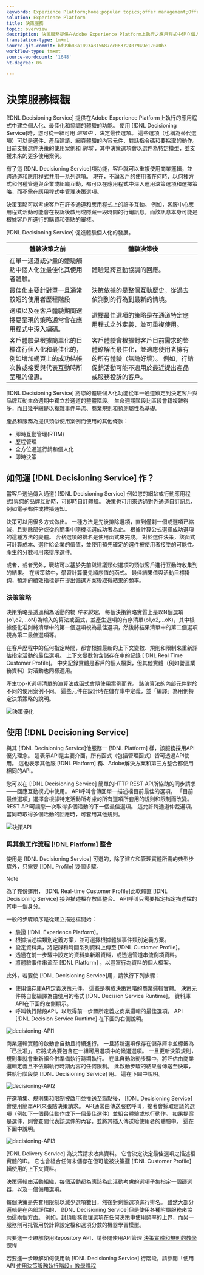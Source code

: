 ```yaml
---
keywords: Experience Platform;home;popular topics;offer management;Offer Management;Journey;customer journey;journey;decision events;decision event;Decision events
solution: Experience Platform
title: 決策服務
topic: overview
description: 決策服務提供在Adobe Experience Platform上執行之應用程式中建立個人化、最佳化且精心策劃的體驗的功能。 使用決策服務，您可以從一組可用選項中確定最佳選項。 這些選項（也稱為替代選項）可以是選件、產品建議、網頁體驗的內容元件、對話指令碼和要採取的動作。
translation-type: tm+mt
source-git-commit: bf99b08a1093a815687cc06372407949e170a0b3
workflow-type: tm+mt
source-wordcount: '1648'
ht-degree: 0%

---
```



# 決策服務概觀

[!DNL Decisioning Service] 提供在Adobe Experience Platform上執行的應用程式中建立個人化、最佳化和協調的體驗的功能。 使用 [!DNL Decisioning Service]時，您可從一組可用 *選項中* ，決定最佳選項。 這些選項（也稱為替代選項）可以是選件、產品建議、網頁體驗的內容元件、對話指令碼和要採取的動作。 目前支援選件決策的使用案例和 *網域* ，其中決策選項會以選件為特定模型，並支援未來的更多使用案例。

有了這 [!DNL Decisioning Service]項功能，客戶就可以重複使用商業邏輯，並跨通道和應用程式共用一系列選項。 現在，不論客戶的使用者在何時、以何種方式和何種管道與企業或組織互動，都可以在應用程式中深入運用決策選項和選擇策略，而不需在應用程式中管理決策選項。

決策策略可以考慮客戶在許多通道和應用程式上的許多互動。 例如，客服中心應用程式活動可能會在投訴後啟用或隱藏一段時間的行銷訊息，而該訊息本身可能是根據客戶所進行的購買和張貼的審核。

[!DNL Decisioning Service] 促進體驗個人化的發展。

| 體驗決策之前 | 體驗決策後 |
| --- | --- |
| 在單一通道或少量的體驗觸點中個人化並最佳化其使用者體驗。 | 體驗是跨互動協調的回應。 |
| 最佳化主要針對單一且通常較短的使用者歷程階段 | 決策依據的是整個互動歷史，從過去偵測到的行為到最新的情境。 |
| 選項以及在客戶體驗期間選擇要呈現的策略通常會在應用程式中深入編碼。 | 選擇最佳選項的策略是在通道特定應用程式之外定義，並可重複使用。 |
| 客戶體驗是根據簡單化的目標進行個人化和最佳化的，例如增加網頁上的成功結帳次數或接受與代表互動時所呈現的優惠。 | 客戶體驗會根據對客戶目前需求的整體瞭解而最佳化，並適應使用者擁有的所有體驗（無論好壞）。 例如，行銷促銷活動可能不適用於最近提出產品或服務投訴的客戶。 |

[!DNL Decisioning Service] 將您的體驗個人化功能從單一通道鎖定到決定客戶與品牌互動生命週期中獨立於通道的整體階段。 生命週期階段比區段會籍複雜得多，而且幾乎總是以複雜事件串流、商業規則和預測屬性為基礎。

產品和服務為提供類似使用案例而使用的其他條款：

- 即時互動管理(RTIM)
- 歷程管理
- 全方位通道行銷和個人化
- 即時決策

## 如何運 [!DNL Decisioning Service] 作？

當客戶透過傳入通道( [!DNL Decisioning Service] 例如您的網站或行動應用程式)與您的品牌互動時，可即時自訂體驗。 決策也可用來透過對外通道自訂訊息，例如電子郵件或推播通知。

決策可以用很多方式做出。 一種方法是先後排除選項，直到僅剩一個或選項已縮減，且剩餘部分或從約簡集中隨機挑選成功者為止。 根據計算公式選擇成功選項的這種方法的變體。 合格選項的排名是使用函式來完成。 對於選件決策，該函式可計算成本、選件給企業的價值，並使用預先確定的選件被使用者接受的可能性。 產生的分數可用來排序選件。

或者，或者另外，戰略可以基於先前與建議類似選項的類似客戶進行互動時收集到的結果。 在該策略中，學習計算優先順序值的函式。 最佳結果值與活動目標掛鈎，預測的績效指標是在提出備選方案後取得結果的頻率。

### 決策策略

決策策略是透過稱為活動的物 _件來設定_。 每個決策策略實質上是以N個選項{o1,o2,...oN}為輸入的算法或函式，並產生選項的有序清單(o1,o2,...oK)，其中根據優化准則將清單中的第一個選項視為最佳選項，然後將結果清單中的第二個選項視為第二最佳選項等。

在客戶歷程中的任何指定時間，都會根據最新的上下文變數、規則和限制來重新評估指定活動的最佳選項。 上下文變數包含儲存在中的記錄 [!DNL Real Time Customer Profile]。 中央記錄實體是客戶的個人檔案，但其他實體（例如營運業務資料）對活動也同樣適用。

產生top-K選項清單的演算法或函式會隨使用案例而異。 該演算法的內部元件對於不同的使用案例不同。 這些元件在設計時在儲存庫中定義，並「編譯」為用例特定決策策略的說明。

![決策優化](./images/decisioning-optimization.png)

## 使用 [!DNL Decisioning Service]

與其 [!DNL Decisioning Service]他服務一 [!DNL Platform] 樣，該服務採用API優先理念。 這表示API是主要介面，所有函式（包括管理函式）皆可透過API使用。 這也表示其他服 [!DNL Platform] 務、Adobe解決方案和第三方整合都使用相同的API。

您可以在 [!DNL Decisioning Service] 簡單的HTTP REST API所協助的同步請求——回應互動模式中使用。 API呼叫會傳回單一描述檔目前最佳的選項。 「目前最佳選項」選擇會根據特定活動所考慮的所有選項所套用的規則和限制而改變。 REST API可讓您一次取得多個活動的下一個最佳選項。 這允許跨通道仲裁選項。 當同時取得多個活動的回應時，可套用其他規則。

![決策API](./images/decisioning-API.png)

### 與其他工作流程 [!DNL Platform] 整合

使用是 [!DNL Decisioning Service] 可選的，除了建立和管理實體所需的典型步驟外，只需要 [!DNL Profile] 幾個步驟。

>[!NOTE]
>
>為了充份運用， [!DNL Real-time Customer Profile]此軟體直 [!DNL Decisioning Service] 接與描述檔存放區整合。 API呼叫只需要指定指定描述檔的其中一個身分。

一般的步驟順序是從建立描述檔開始：

- 驗證 [!DNL Experience Platform]。
- 根據描述檔類別定義方案，並可選擇根據體驗事件類別定義方案。
- 設定資料集，將記錄和時間系列資料上傳至 [!DNL Customer Profile]。
- 透過在前一步驟中設定的資料集新增資料，或透過管道串流例項資料。
- 將體驗事件串流至 [!DNL Platform] ，以豐富行為資料的個人檔案。

此外，若要使 [!DNL Decisioning Service]用，請執行下列步驟：

- 使用儲存庫API定義決策元件。 這些是構成決策策略的商業邏輯實體。 決策元件將自動編譯為由使用的格式 [!DNL Decision Service Runtime]。 資料庫API在下圖的左側顯示。
- 呼叫執行階段API，以取得前一步驟所定義之商業邏輯的最佳選項。 API [!DNL Decision Service Runtime] 在下圖的右側說明。

![decisioning-API1](./images/decisioning-API1.png)

商業邏輯實體的啟動會自動且持續進行。 一旦將新選項保存在儲存庫中並標籤為「已批准」，它將成為要包含在一組可用選項中的候選選項。 一旦更新決策規則，規則集就會重新組合併準備執行時期執行。 在此自動啟動步驟中，將評估由商業邏輯定義且不依賴執行時期內容的任何限制。 此啟動步驟的結果會傳送至快取，供執行階段使 [!DNL Decisioning Service] 用。 這在下圖中說明。

![decisioning-API2](./images/decisioning-API2.png)

在選項集、規則集和限制被啟用並推送至節點後， [!DNL Decisioning Service] 會使用簡單API來張貼決策請求。 API通常由傳送服務呼叫，接著會採取建議的選項（例如下一個最佳動作或下一個最佳選件）並組合體驗或執行動作。 如果提案是選件，則會查閱代表該選件的內容，並將其插入傳送給使用者的體驗中。 這在下圖中說明。

![decisioning-API3](./images/decisioning-API3.png)

[!DNL Delivery Service] 為決策請求收集資料。 它會決定決定最佳選項之描述檔實體的ID。 它也會組合任何未儲存在但可能被決策邏 [!DNL Customer Profile] 輯使用的上下文資料。

決策邏輯由活動組織，每個活動都為應該為此活動考慮的選項子集指定一個篩選器，以及一個備用選項。

每個決策是先套用限制以減少選項數目，然後對剩餘選項進行排名。 雖然大部分邏輯是在內部評估的， [!DNL Decisioning Service]但是使用各種附屬服務來協助這兩個方面。 例如，封頂服務管理選項在任何決策中使用頻率的上界，而另一服務則可托管用於計算設定檔和選項分數的機器學習模型。

若要進一步瞭解使用Repository API，請參閱使用API管理 [決策實體和規則的教學課程](./tutorials/entities.md)

若要進一步瞭解如何使用執 [!DNL Decisioning Service] 行階段，請參閱「使用API [使用決策服務執行階段」教學課程](./tutorials/runtime.md)